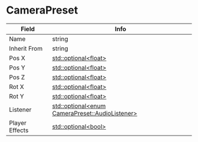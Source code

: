 # CameraPreset

<table><thead><tr><th>Field</th><th>Info</th></tr></thead><tbody>
<tr><td>Name</td><td>string</td></tr>
<tr><td>Inherit From</td><td>string</td></tr>
<tr><td>Pos X</td><td><a href="../types/Optional_float.md">std::optional&lt;float&gt;</a></td></tr>
<tr><td>Pos Y</td><td><a href="../types/Optional_float.md">std::optional&lt;float&gt;</a></td></tr>
<tr><td>Pos Z</td><td><a href="../types/Optional_float.md">std::optional&lt;float&gt;</a></td></tr>
<tr><td>Rot X</td><td><a href="../types/Optional_float.md">std::optional&lt;float&gt;</a></td></tr>
<tr><td>Rot Y</td><td><a href="../types/Optional_float.md">std::optional&lt;float&gt;</a></td></tr>
<tr><td>Listener</td><td><a href="../types/Optional_enum CameraPreset_AudioListener.md">std::optional&lt;enum CameraPreset::AudioListener&gt;</a></td></tr>
<tr><td>Player Effects</td><td><a href="../types/Optional_bool.md">std::optional&lt;bool&gt;</a></td></tr>
</tbody></table>